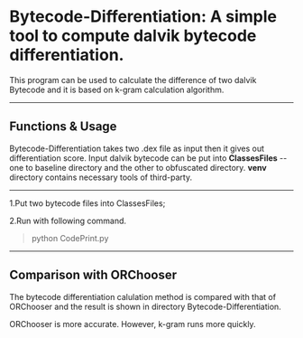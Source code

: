 # Bytecode-Differentiation: A simple tool to compute dalvik bytecode differentiation.
This program can be used to calculate the difference of two dalvik Bytecode and it is based on k-gram calculation algorithm.
***
## Functions & Usage

Bytecode-Differentiation takes two .dex file as input then it gives out differentiation score. Input dalvik bytecode can be put into **ClassesFiles** --one to baseline directory and the other to obfuscated directory. **venv** directory contains necessary tools of third-party.
***
1.Put two bytecode files into ClassesFiles;

2.Run with following command.
>python CodePrint.py
***
## Comparison with ORChooser

The bytecode differentiation calulation method is compared with that of ORChooser and the result is shown in directory Bytecode-Differentiation.

ORChooser is more accurate. However, k-gram runs more quickly.

